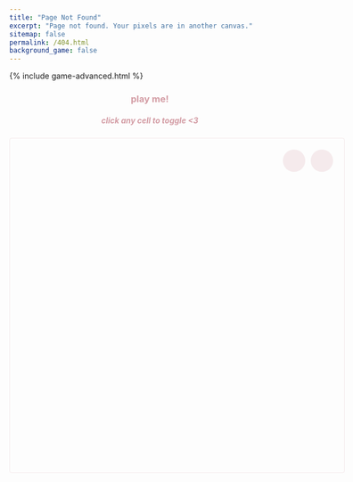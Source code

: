 ```yaml
---
title: "Page Not Found"
excerpt: "Page not found. Your pixels are in another canvas."
sitemap: false
permalink: /404.html
background_game: false
---
```


{% include game-advanced.html %}

<div class="instructions">
  <h3>play me!</h3>
  <h5>click any cell to toggle <3</h5>
</div>

<div class="game-container large-game">
  <canvas id="interactive-canvas"></canvas>
  <div class="game-controls-404">
    <button id="play-pause-btn" class="game-button">
      <i class="fas fa-play"></i>
    </button>
    <button id="shuffle-btn" class="game-button">
      <i class="fas fa-random"></i>
    </button>
  </div>
</div>

<style>
.game-container.large-game {
  height: 600px;
  width: 600px;
  position: relative;
  margin: 20px auto;
  border: 1px solid rgba(211, 156, 164, 0.2);
  border-radius: 4px;
}

.game-controls-404 {
  position: absolute;
  right: 20px;
  top: 20px;
  display: flex;
  gap: 10px;
  z-index: 1000;
}

.game-button {
  width: 40px;
  height: 40px;
  border: none;
  border-radius: 50%;
  background: rgba(211, 156, 164, 0.2);
  color: #d39ca4;
  cursor: pointer;
  display: flex;
  align-items: center;
  justify-content: center;
  font-size: 20px;
  transition: all 0.3s ease;
}

.game-button:hover {
  background: rgba(211, 156, 164, 0.3);
}

.instructions {
  text-align: center;
  margin: 20px auto;
  max-width: 600px;
  color: #d39ca4;
}
</style>

<script>
const PATTERNS = [
  {
    name: "diamond",
    pattern: [
      [0, 0, 0, 0, 1, 1, 1, 1, 0, 0, 0, 0],
      [0, 0, 0, 0, 0, 0, 0, 0, 0, 0, 0, 0],
      [0, 0, 1, 1, 1, 1, 1, 1, 1, 1, 0, 0],
      [0, 0, 0, 0, 0, 0, 0, 0, 0, 0, 0, 0],
      [1, 1, 1, 1, 1, 1, 1, 1, 1, 1, 1, 1],
      [0, 0, 0, 0, 0, 0, 0, 0, 0, 0, 0, 0],
      [0, 0, 1, 1, 1, 1, 1, 1, 1, 1, 0, 0],
      [0, 0, 0, 0, 0, 0, 0, 0, 0, 0, 0, 0],
      [0, 0, 0, 0, 1, 1, 1, 1, 0, 0, 0, 0]
    ]
  },
  {
    name: "rotor",
    pattern: [
      [0, 0, 0, 0, 0, 0, 0, 1, 0, 0, 0, 0, 0, 0],
      [0, 0, 0, 0, 0, 0, 1, 0, 1, 0, 0, 0, 0, 0],
      [0, 0, 0, 0, 0, 0, 0, 1, 0, 0, 0, 0, 0, 0],
      [0, 0, 0, 0, 0, 0, 0, 0, 0, 0, 0, 0, 0, 0],
      [0, 0, 0, 0, 0, 1, 1, 1, 1, 1, 0, 0, 0, 0],
      [0, 0, 0, 0, 1, 0, 0, 0, 0, 0, 1, 0, 1, 1],
      [0, 0, 0, 1, 0, 1, 1, 1, 1, 0, 1, 0, 1, 1],
      [0, 0, 0, 1, 0, 0, 0, 0, 0, 0, 1, 0, 0, 0],
      [1, 1, 0, 1, 0, 1, 1, 1, 1, 0, 1, 0, 0, 0],
      [1, 1, 0, 1, 0, 0, 0, 0, 0, 1, 0, 0, 0, 0],
      [0, 0, 0, 0, 1, 1, 1, 1, 1, 0, 0, 0, 0, 0],
      [0, 0, 0, 0, 0, 0, 0, 0, 0, 0, 0, 0, 0, 0],
      [0, 0, 0, 0, 0, 0, 1, 0, 0, 0, 0, 0, 0, 0],
      [0, 0, 0, 0, 0, 1, 0, 1, 0, 0, 0, 0, 0, 0],
      [0, 0, 0, 0, 0, 0, 1, 0, 0, 0, 0, 0, 0, 0]
    ]
  },
  {
    name: "acorn",
    pattern: [
      [0, 0, 0, 0, 0, 0, 0, 0, 0, 0, 0, 0],
      [0, 0, 0, 0, 1, 0, 0, 0, 0, 0, 0, 0],
      [0, 0, 0, 0, 0, 0, 1, 0, 0, 0, 0, 0],
      [0, 0, 0, 1, 1, 0, 0, 1, 1, 1, 0, 0],
      [0, 0, 0, 0, 0, 0, 0, 0, 0, 0, 0, 0],
    ]
  }
];

window.addEventListener('load', () => {
  const game = new GameOfLife({
    canvasId: 'interactive-canvas',
    playPauseBtnId: 'play-pause-btn',
    cellSize: 20,
    updateInterval: 200,
    dimensions: { width: 600, height: 600 },
    colors: {
      cell: '#d39ca4',
      newCell: '#f54242'
    }
  });

  // Start paused
  game.running = false;
  const playPauseBtn = document.getElementById('play-pause-btn');
  playPauseBtn.innerHTML = '<i class="fas fa-play"></i>';

  // Add click handler for cell toggling
  game.canvas.addEventListener('click', (e) => {
    if (game.running) return;
    
    const rect = game.canvas.getBoundingClientRect();
    const x = e.clientX - rect.left;
    const y = e.clientY - rect.top;
    
    const col = Math.floor(x / game.config.cellSize);
    const row = Math.floor(y / game.config.cellSize);
    
    if (row >= 0 && row < game.rows && col >= 0 && col < game.cols) {
      game.grid[row][col] = !game.grid[row][col];
      game.drawGrid();
    }
  });

  // Add shuffle functionality
  const shuffleBtn = document.getElementById('shuffle-btn');
  shuffleBtn.addEventListener('click', () => {
    const pattern = PATTERNS[0].pattern;
    game.grid = Array(game.rows).fill().map(() => Array(game.cols).fill(false));
    
    const centerRow = Math.floor(game.rows / 2);
    const centerCol = Math.floor(game.cols / 2);
    
    const startRow = centerRow - Math.floor(pattern.length / 2);
    const startCol = centerCol - Math.floor(pattern[0].length / 2);
    
    for (let i = 0; i < pattern.length; i++) {
      for (let j = 0; j < pattern[0].length; j++) {
        if (pattern[i][j]) {
          game.grid[startRow + i][startCol + j] = true;
        }
      }
    }
    
    game.drawGrid();
  });

  // Set initial pattern
  shuffleBtn.click();
});
</script>
